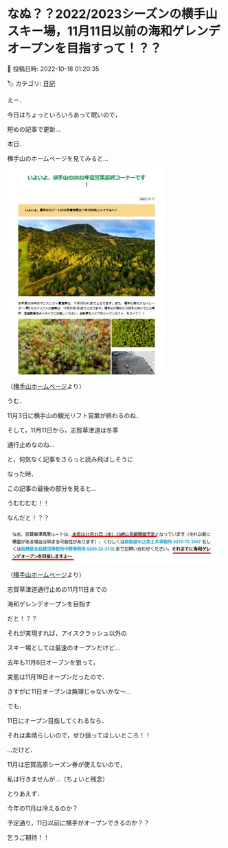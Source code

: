 # なぬ？？2022/2023シーズンの横手山スキー場，11月11日以前の海和ゲレンデオープンを目指すって！？？

📅 投稿日時: 2022-10-18 01:20:35

🏷️ カテゴリ: [日記](cc4b5682fb7b8b144980957a978653fb0.md)

えー．


今日はちょっといろいろあって眠いので，


短めの記事で更新…





本日．


横手山のホームページを見てみると…




![21841e4fe5a9d1737bd02d219bed2e72.jpg](images/21841e4fe5a9d1737bd02d219bed2e72.jpg)




（[横手山ホームページ](https://yokoteyama2307.com/news/18465/)より）





うむ．


11月3日に横手山の観光リフト営業が終わるのね．


そして，11月11日から，志賀草津道は冬季


通行止めなのね…


と，何気なく記事をさらっと読み飛ばしそうに


なった時．


この記事の最後の部分を見ると…





うむむむむ！！


なんだと！？？




![b59b3a9bfafe2b555b5f690cf78d2dc4.jpg](images/b59b3a9bfafe2b555b5f690cf78d2dc4.jpg)




（[横手山ホームページ](https://yokoteyama2307.com/news/18465/)より）





志賀草津道通行止めの11月11日までの


海和ゲレンデオープンを目指す


だと！？？





それが実現すれば，アイスクラッシュ以外の


スキー場としては最速のオープンだけど…


去年も11月6日オープンを狙って，


実態は11月19日オープンだったので．


さすがに11日オープンは無理じゃないかな～…





でも．


11日にオープン目指してくれるなら．


それは素晴らしいので，ぜひ狙ってほしいところ！！





…だけど．


11月は志賀高原シーズン券が使えないので，


私は行きませんが…（ちょいと残念）





とりあえず．


今年の11月は冷えるのか？


予定通り，11日以前に横手がオープンできるのか？？


乞うご期待！！

